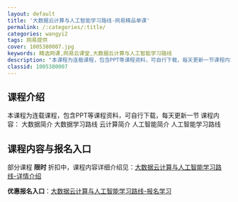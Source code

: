 ```yaml
---
layout: default
title: '大数据云计算与人工智能学习路线-网易精品单课'
permalink: /:categories/:title/
categories: wangyi2
tags: 网易提供
cover: 1005380007.jpg
keywords: 精选网课,网易云课堂,大数据云计算与人工智能学习路线
description: "本课程为连载课程，包含PPT等课程资料，可自行下载，每天更新一节课程内容：大数据简介大数据学习路线云计算简介人工智能简介人工智能学习路线大数据云计算与人工智能学习路线"
classid: 1005380007
---
```


## 课程介绍

本课程为连载课程，包含PPT等课程资料，可自行下载，每天更新一节
课程内容：
大数据简介
大数据学习路线
云计算简介
人工智能简介
人工智能学习路线

## 课程内容与报名入口

部分课程 **限时** 折扣中，课程内容详细介绍见：[大数据云计算与人工智能学习路线-详情介绍](https://study.163.com/course/introduction/1005380007.htm?share=1&shareId=1025206652&utm_campaign=share&utm_medium=iphoneShare&utm_source=&utm_u=1025206652)

**优惠报名入口**：[大数据云计算与人工智能学习路线-报名学习](https://study.163.com/course/introduction/1005380007.htm?share=1&shareId=1025206652&utm_campaign=share&utm_medium=iphoneShare&utm_source=&utm_u=1025206652)

